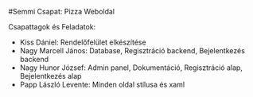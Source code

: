 #Semmi Csapat: Pizza Weboldal

Csapattagok és Feladatok: <br />
+ Kiss Dániel: Rendelőfelület elkészítése <br />
+ Nagy Marcell János: Database, Regisztráció backend, Bejelentkezés backend <br />
+ Nagy Hunor József: Admin panel, Dokumentáció, Regisztráció alap, Bejelentkezés alap<br />
+ Papp László Levente: Minden oldal stílusa és xaml<br />
<br />
